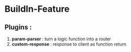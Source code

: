 # BuildIn-Feature

## Plugins :
1. **param-parser** : turn a logic function into a router
2. **custom-response** : response to client as function return